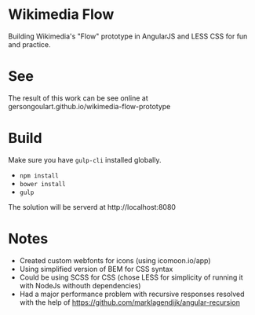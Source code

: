 # Wikimedia Flow

Building Wikimedia's "Flow" prototype in AngularJS and LESS CSS for fun and practice.


# See

The result of this work can be see online at gersongoulart.github.io/wikimedia-flow-prototype


# Build

Make sure you have `gulp-cli` installed globally.

- `npm install`
- `bower install`
- `gulp`

The solution will be serverd at http://localhost:8080


# Notes
- Created custom webfonts for icons (using icomoon.io/app)
- Using simplified version of BEM for CSS syntax
- Could be using SCSS for CSS (chose LESS for simplicity of running it with NodeJs withouth dependencies)
- Had a major performance problem with recursive responses resolved with the help of https://github.com/marklagendijk/angular-recursion
